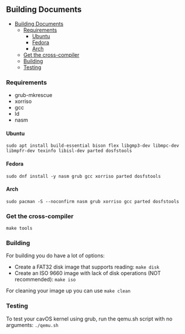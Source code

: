  ## Building Documents

- [Building Documents](#building-documents)
	- [Requirements](#requirements)
		- [Ubuntu](#ubuntu)
		- [Fedora](#fedora)
		- [Arch](#arch)
	- [Get the cross-compiler](#get-the-cross-compiler)
	- [Building](#building)
	- [Testing](#testing)

### Requirements
- grub-mkrescue
- xorriso
- gcc
- ld
- nasm

#### Ubuntu
`sudo apt install build-essential bison flex libgmp3-dev libmpc-dev libmpfr-dev texinfo libisl-dev parted dosfstools`

#### Fedora
`sudo dnf install -y nasm grub gcc xorriso parted dosfstools`

#### Arch
`sudo pacman -S --noconfirm nasm grub xorriso gcc parted dosfstools`

### Get the cross-compiler
`make tools`

### Building
For building you do have a lot of options:
- Create a FAT32 disk image that supports reading: `make disk`
- Create an ISO 9660 image with lack of disk operations (NOT recommended): `make iso`

For cleaning your image up you can use `make clean`

### Testing
To test your cavOS kernel using grub, run the qemu.sh script with no arguments:
`./qemu.sh`
